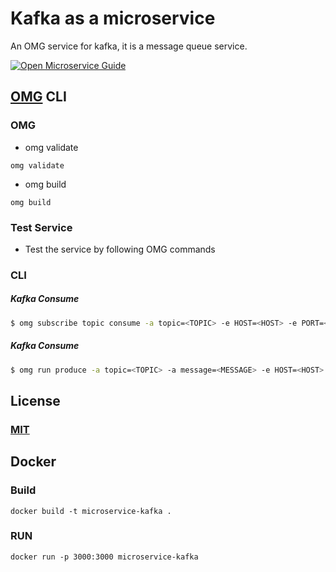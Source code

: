 # Kafka as a microservice
An OMG service for kafka, it is a message queue service.

[![Open Microservice Guide](https://img.shields.io/badge/OMG-enabled-brightgreen.svg?style=for-the-badge)](https://microservice.guide)

## [OMG](hhttps://microservice.guide) CLI

### OMG

* omg validate
```
omg validate
```
* omg build
```
omg build
```
### Test Service

* Test the service by following OMG commands

### CLI

##### Kafka Consume
```sh
$ omg subscribe topic consume -a topic=<TOPIC> -e HOST=<HOST> -e PORT=<PORT>
```
##### Kafka Consume
```sh
$ omg run produce -a topic=<TOPIC> -a message=<MESSAGE> -e HOST=<HOST> -e PORT=<PORT> 
```

## License
### [MIT](https://choosealicense.com/licenses/mit/)

## Docker
### Build
```
docker build -t microservice-kafka .
```
### RUN
```
docker run -p 3000:3000 microservice-kafka
```
